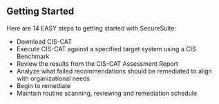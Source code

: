 ## Getting Started ##
Here are 14 EASY steps to getting started with SecureSuite:

- Download CIS-CAT
- Execute CIS-CAT against a specified target system using a CIS Benchmark
- Review the results from the CIS-CAT Assessment Report
- Analyze what failed recommendations should be remediated to align with organizational needs
- Begin to remediate
- Maintain routine scanning, reviewing and remediation schedule
